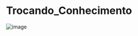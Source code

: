 # Trocando_Conhecimento
![image](https://user-images.githubusercontent.com/108235675/213053844-ded5acbf-27f6-4590-9312-d7f30810f598.png)
